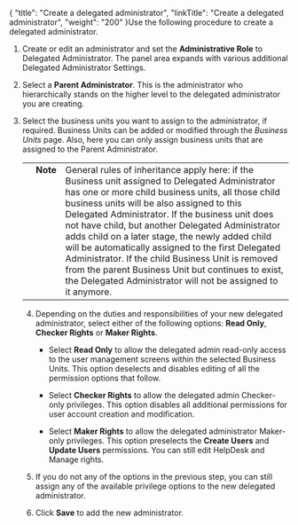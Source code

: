 {
    "title": "Create a delegated administrator",
    "linkTitle": "Create a delegated administrator",
    "weight": "200"
}Use the following procedure to create a delegated administrator.

1.  Create or edit an administrator and set the **Administrative Role** to Delegated Administrator. The panel area expands with various additional Delegated Administrator Settings.

2.  Select a **Parent Administrator**. This is the administrator who hierarchically stands on the higher level to the delegated administrator you are creating.

3.  Select the business units you want to assign to the administrator, if required. Business Units can be added or modified through the *Business Units* page. Also, here you can only assign business units that are assigned to the Parent Administrator.  
    

    <table cellpadding="0" cellspacing="0">
   <col/>
   <col/>
   <col/>
      <tr>
         <td valign="top">         </td>
         <td valign="top"><span><b>Note</b></span>
         </td>
         <td data-mc-autonum="&lt;b&gt;Note&lt;/b&gt;" valign="top">General rules of inheritance apply here: if the Business unit assigned to Delegated Administrator has one or more child business units, all those child business units will be also assigned to this Delegated Administrator. 
			If the business unit does not have child, but another Delegated Administrator adds child on a later stage, the newly added child will be automatically assigned to the first Delegated Administrator. If the child Business Unit is removed from the parent Business Unit but continues to exist, the Delegated Administrator will not be assigned to it anymore.         </td>
      </tr>
</table>

4.  Depending on the duties and responsibilities of your new delegated administrator, select either of the following options: **Read Only**, **Checker Rights** or **Maker Rights**.  
    -   Select **Read Only** to allow the delegated admin read-only access to the user management screens within the selected Business Units. This option deselects and disables editing of all the permission options that follow.
    -   Select **Checker Rights** to allow the delegated admin Checker-only privileges. This option disables all additional permissions for user account creation and modification.
    -   Select **Maker Rights** to allow the delegated administrator Maker-only privileges. This option preselects the **Create Users** and **Update Users** permissions. You can still edit HelpDesk and Manage rights.

5.  If you do not any of the options in the previous step, you can still assign any of the available privilege options to the new delegated administrator.

6.  Click **Save** to add the new administrator.

